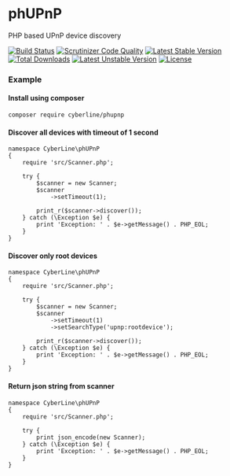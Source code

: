 # phUPnP

PHP based UPnP device discovery

[![Build Status](https://scrutinizer-ci.com/g/CyberLine/phUPnP/badges/build.png?b=master)](https://scrutinizer-ci.com/g/CyberLine/phUPnP/build-status/master) [![Scrutinizer Code Quality](https://scrutinizer-ci.com/g/CyberLine/phUPnP/badges/quality-score.png?b=master)](https://scrutinizer-ci.com/g/CyberLine/phUPnP/?branch=master) [![Latest Stable Version](https://poser.pugx.org/cyberline/phupnp/v/stable)](https://packagist.org/packages/cyberline/phupnp) [![Total Downloads](https://poser.pugx.org/cyberline/phupnp/downloads)](https://packagist.org/packages/cyberline/phupnp) [![Latest Unstable Version](https://poser.pugx.org/cyberline/phupnp/v/unstable)](https://packagist.org/packages/cyberline/phupnp) [![License](https://poser.pugx.org/cyberline/phupnp/license)](https://packagist.org/packages/cyberline/phupnp)

### Example

#### Install using composer

    composer require cyberline/phupnp

#### Discover all devices with timeout of 1 second

    namespace CyberLine\phUPnP
    {
        require 'src/Scanner.php';
    
        try {
            $scanner = new Scanner;
            $scanner
                ->setTimeout(1);
    
            print_r($scanner->discover());
        } catch (\Exception $e) {
            print 'Exception: ' . $e->getMessage() . PHP_EOL;
        }
    }

#### Discover only root devices

    namespace CyberLine\phUPnP
    {
        require 'src/Scanner.php';
    
        try {
            $scanner = new Scanner;
            $scanner
                ->setTimeout(1)
                ->setSearchType('upnp:rootdevice');
    
            print_r($scanner->discover());
        } catch (\Exception $e) {
            print 'Exception: ' . $e->getMessage() . PHP_EOL;
        }
    }

#### Return json string from scanner

    namespace CyberLine\phUPnP
    {
        require 'src/Scanner.php';
    
        try {
            print json_encode(new Scanner);
        } catch (\Exception $e) {
            print 'Exception: ' . $e->getMessage() . PHP_EOL;
        }
    }
